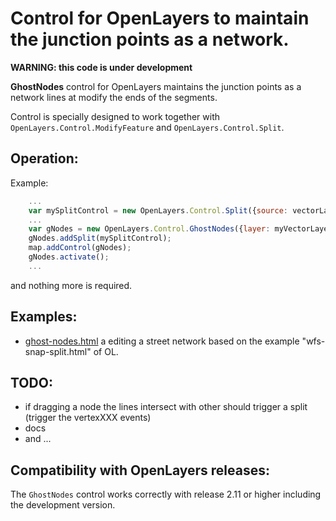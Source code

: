 Control for OpenLayers to maintain the junction points as a network.
====================================================================

**WARNING: this code is under development**

**GhostNodes** control for OpenLayers maintains the junction points as a network lines at modify the ends of the segments.

Control is specially designed to work together with `OpenLayers.Control.ModifyFeature` and `OpenLayers.Control.Split`.

Operation:
---------

Example:

```javascript
    ...
    var mySplitControl = new OpenLayers.Control.Split({source: vectorLayer ...});
    ...
    var gNodes = new OpenLayers.Control.GhostNodes({layer: myVectorLayer});
    gNodes.addSplit(mySplitControl);
    map.addControl(gNodes);
    gNodes.activate();
    ...
```
and nothing more is required.

Examples:
---------
 * [ghost-nodes.html](http://jorix.github.com/OL-GhostNodes/examples/ghost-nodes.html) a editing a street network based on the example "wfs-snap-split.html" of OL.

TODO:
-----
 * if dragging a node the lines intersect with other should trigger a split (trigger the vertexXXX events)
 * docs
 * and ...

Compatibility with OpenLayers releases:
---------------------------------------
The `GhostNodes` control works correctly with release 2.11 or higher
including the development version.
